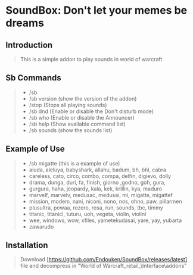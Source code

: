# SoundBox: Don't let your memes be dreams

## Introduction

> This is a simple addon to play sounds in world of warcraft

## Sb Commands
>    - /sb 
>    - /sb version (show the version of the addon)
>    - /stop       (Stops all playing sounds)
>    - /sb dnd     (Enable or disable the Don't disturb mode)
>    - /sb who     (Enable or disable the Announcer)
>    - /sb help    (Show available command list)
>    - /sb sounds  (show the sounds list) 
>    
## Example of Use
>    - /sb migatte (this is a example of use)
>    - aiuda, aleluya, babyshark, allahu, badum, bh, bhl, cabra 
>    - careless, cato, circo, combo, compa, delfin, digievo, dolly
>    - drama, dunga, duri, fa, finish, giorno ,godno, goh, gura, 
>    - gurgura, haha, jeopardy, kala, kek, krillin, kya, maduro
>    - marvelf, marvelv, medusac, medusai, mi, migatte, migattef
>    - mission, modem, nani, niconi, nono, nos, ohno, paw, pillarmen
>    - plusultra, powaa, rezero, rosa, run, sounds, tbc, timmy
>    - titanic, titanicl, tuturu, uoh, vegeta, violin, violinl
>    - wee, windows, wow, xfiles, yametekudasai, yare, yay, yubarta
>    - zawarudo

## Installation

> Download [https://github.com/Endouken/SoundBox/releases/latest] file and decompress in "World of Warcraft\_retail_\Interface\addons\"
